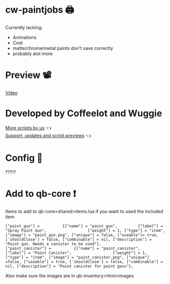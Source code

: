 # cw-paintjobs 🖨
Currently lacking:
- Animations
- Cost
- matte/chrome/metal paints don't save correctly
- probably alot more

# Preview 📽
[Video](https://youtu.be/CSYWQ2pf2a4)

# Developed by Coffeelot and Wuggie
[More scripts by us](https://github.com/stars/Coffeelot/lists/cw-scripts)  👈\
[Support, updates and script previews](https://discord.gg/FJY4mtjaKr) 👈
# Config 🔧
???!?

# Add to qb-core ❗
Items to add to qb-core>shared>items.lua if you want to used the included item

```
["paint_gun"] =          {["name"] = "paint_gun",         ["label"] = "Spray Paint Gun",                  ["weight"] = 1, ["type"] = "item", ["image"] = "paint_gun.png", ["unique"] = false, ["useable"]= true, ['shouldClose'] = false, ["combinable"] = nil, ["description"] = "Paint gun. Needs a canister to be used"},
["paint_canister"] =          {["name"] = "paint_canister",         ["label"] = "Paint Canister",                  ["weight"] = 1, ["type"] = "item", ["image"] = "paint_canister.png", ["unique"] =false, ["useable"] = true, ['shouldClose'] = false, ["combinable"] = nil, ["description"] = "Paint canister for paint guns"},
```
Also make sure the images are in qb-inventory>html>images

